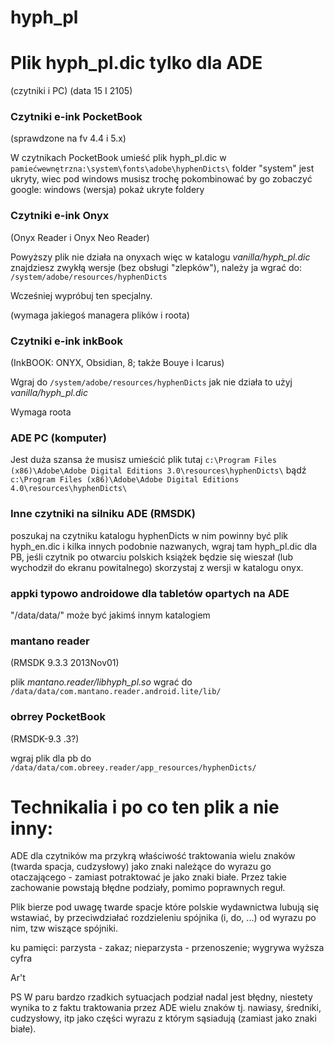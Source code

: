 # hyph_pl


Plik hyph_pl.dic tylko dla ADE
==============================
(czytniki i PC) (data 15 I 2105)
 
### Czytniki e-ink PocketBook ###
(sprawdzone na fv 4.4 i 5.x)

W czytnikach PocketBook umieść plik hyph_pl.dic w 
`pamiećwewnętrzna:\system\fonts\adobe\hyphenDicts\`
folder "system" jest ukryty, wiec pod windows musisz trochę pokombinować by 
go zobaczyć  google: windows (wersja) pokaż ukryte foldery

### Czytniki e-ink Onyx ###
(Onyx Reader i Onyx Neo Reader)

Powyższy plik nie działa na onyxach więc w katalogu _vanilla/hyph_pl.dic_ 
znajdziesz zwykłą wersje (bez obsługi "zlepków"), należy ja wgrać do:
`/system/adobe/resources/hyphenDicts`

Wcześniej wypróbuj ten specjalny.

(wymaga jakiegoś managera plików i roota)

### Czytniki e-ink inkBook ###
(InkBOOK: ONYX, Obsidian, 8; także Bouye i Icarus)

Wgraj do `/system/adobe/resources/hyphenDicts` jak nie działa to użyj _vanilla/hyph_pl.dic_ 

Wymaga roota

### ADE PC (komputer) ###
Jest duża szansa że musisz umieścić plik tutaj
`c:\Program Files (x86)\Adobe\Adobe Digital Editions 3.0\resources\hyphenDicts\`
bądź
`c:\Program Files (x86)\Adobe\Adobe Digital Editions 4.0\resources\hyphenDicts\`

### Inne czytniki na silniku ADE (RMSDK) ###
poszukaj na czytniku katalogu hyphenDicts w nim powinny być plik hyph_en.dic 
i kilka innych podobnie nazwanych, wgraj tam hyph_pl.dic dla PB, 
jeśli czytnik po otwarciu polskich książek będzie się wieszał (lub wychodził do 
ekranu powitalnego) skorzystaj z wersji w katalogu onyx.

### appki typowo androidowe dla tabletów opartych na ADE ###
"/data/data/" może być jakimś innym katalogiem

### mantano reader ###
(RMSDK 9.3.3 2013Nov01)

plik _mantano.reader/libhyph_pl.so_ wgrać do 
`/data/data/com.mantano.reader.android.lite/lib/`

### obrrey PocketBook ###
(RMSDK-9.3 .3?)

wgraj plik dla pb do 
`/data/data/com.obreey.reader/app_resources/hyphenDicts/`


Technikalia i po co ten plik a nie inny:
========================================
ADE dla czytników ma przykrą właściwość traktowania wielu znaków (twarda spacja, 
cudzysłowy) jako znaki należące do wyrazu go otaczającego - zamiast potraktować
je jako znaki białe. Przez takie zachowanie powstają błędne podziały, pomimo 
poprawnych reguł.

Plik bierze pod uwagę twarde spacje które polskie wydawnictwa lubują się 
wstawiać, by przeciwdziałać rozdzieleniu spójnika (i, do, ...) od wyrazu po nim,
tzw wiszące spójniki.


ku pamięci:
parzysta - zakaz; nieparzysta - przenoszenie; wygrywa wyższa cyfra


Ar't

PS W paru bardzo rzadkich sytuacjach podział nadal jest błędny, niestety wynika 
to z faktu traktowania przez ADE wielu znaków tj. nawiasy, średniki, cudzysłowy, itp 
jako części wyrazu z którym sąsiadują (zamiast jako znaki białe).

